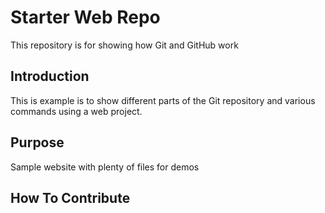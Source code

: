 # Starter Web Repo

This repository is for showing how Git and GitHub work

## Introduction

This is example is to show different parts of the Git repository and various commands using a
web project.

## Purpose

Sample website with plenty of files for demos

## How To Contribute